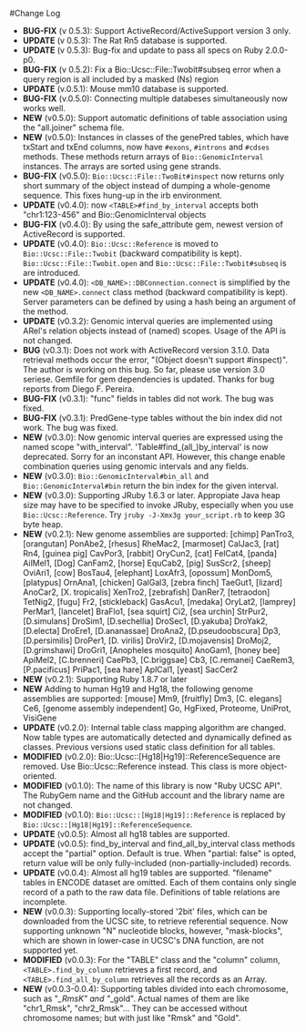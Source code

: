 #Change Log
 * **BUG-FIX** (v 0.5.3): Support ActiveRecord/ActiveSupport version 3 only.
 * **UPDATE** (v 0.5.3): The Rat Rn5 database is supported.
 * **UPDATE** (v 0.5.3): Bug-fix and update to pass all specs on Ruby 2.0.0-p0.
 * **BUG-FIX** (v 0.5.2): Fix a Bio::Ucsc::File::Twobit#subseq error when a query region is all included by a masked (Ns) region
 * **UPDATE** (v.0.5.1): Mouse mm10 database is supported.
 * **BUG-FIX** (v.0.5.0): Connecting multiple databeses simultaneously now works well.
 * **NEW** (v0.5.0): Support automatic definitions of table association using the "all.joiner" schema file.
 * **NEW** (v0.5.0): Instances in classes of the genePred tables, which have txStart and txEnd columns, now have `#exons`, `#introns` and `#cdses` methods. These methods return arrays of `Bio::GenomicInterval` instances. The arrays are sorted using gene strands.
 * **BUG-FIX** (v0.5.0): `Bio::Ucsc::File::TwoBit#inspect` now returns only short summary of the object instead of dumping a whole-genome sequence. This fixes hung-up in the irb environment.
 * **UPDATE** (v0.4.0): now `<TABLE>#find_by_interval` accepts both "chr1:123-456" and Bio::GenomicInterval objects
 * **BUG-FIX** (v0.4.0): By using the safe_attribute gem, newest version of ActiveRecord is supported.
 * **UPDATE** (v0.4.0): `Bio::Ucsc::Reference` is moved to `Bio::Ucsc::File::Twobit` (backward compatibility is kept). `Bio::Ucsc::File::Twobit.open` and `Bio::Ucsc::File::Twobit#subseq` is are introduced.
 * **UPDATE** (v0.4.0): `<DB_NAME>::DBConnection.connect` is simplified by the new `<DB_NAME>.connect` class method (backward compatibility is kept). Server parameters can be defined by using a hash being an argument of the method.
 * **UPDATE** (v0.3.2): Genomic interval queries are implemented using ARel's relation objects instead of (named) scopes. Usage of the API is not changed.
 * **BUG** (v0.3.1): Does not work with ActiveRecord version 3.1.0. Data retrieval methods occur the error, "(Object doesn't support #inspect)". The author is working on this bug. So far, please use version 3.0 seriese. Gemfile for gem dependencies is updated. Thanks for bug reports from Diego F. Pereira.
 * **BUG-FIX** (v0.3.1): "func" fields in tables did not work. The bug was fixed.
 * **BUG-FIX** (v0.3.1): PredGene-type tables without the bin index did not work. The bug was fixed.
 * **NEW** (v0.3.0): Now genomic interval queries are expressed using the named scope "with_interval". 'Table#find_(all_)by_interval' is now deprecated. Sorry for an inconstant API. However, this change enable combination queries using genomic intervals and any fields.
 * **NEW** (v0.3.0): `Bio::GenomicInterval#bin_all` and `Bio::GenomicInterval#bin` return the bin index for the given interval.
 * **NEW** (v0.3.0): Supporting JRuby 1.6.3 or later. Appropiate Java heap size may have to be specified to invoke JRuby, especially when you use `Bio::Ucsc::Reference`. Try `jruby -J-Xmx3g your_script.rb` to keep 3G byte heap.
 * **NEW** (v0.2.1): New genome assemblies are supported: [chimp] PanTro3, [orangutan] PonAbe2, [rhesus] RheMac2, [marmoset] CalJac3, [rat] Rn4, [guinea pig] CavPor3, [rabbit] OryCun2, [cat] FelCat4, [panda] AilMel1, [Dog] CanFam2, [horse] EquCab2, [pig] SusScr2, [sheep] OviAri1, [cow] BosTau4, [elephant] LoxAfr3, [opossum] MonDom5, [platypus] OrnAna1, [chicken] GalGal3, [zebra finch] TaeGut1, [lizard] AnoCar2, [X. tropicalis] XenTro2, [zebrafish] DanRer7, [tetraodon] TetNig2, [fugu] Fr2, [stickleback] GasAcu1, [medaka] OryLat2, [lamprey] PerMar1, [lancelet] BraFlo1, [sea squirt] Ci2, [sea urchin] StrPur2, [D.simulans] DroSim1, [D.sechellia] DroSec1, [D.yakuba] DroYak2, [D.electa] DroEre1, [D.ananassae] DroAna2, [D.pseudoobscura] Dp3, [D.persimilis] DroPer1, [D. virilis] DroVir2, [D.mojavensis] DroMoj2, [D.grimshawi] DroGri1, [Anopheles mosquito] AnoGam1, [honey bee] ApiMel2,  [C.brenneri] CaePb3, [C.briggsae] Cb3, [C.remanei] CaeRem3, [P.pacificus] PriPac1, [sea hare] AplCal1, [yeast] SacCer2
 * **NEW** (v0.2.1): Supporting Ruby 1.8.7 or later
 * **NEW** Adding to human Hg19 and Hg18, the following genome assemblies are supported: [mouse] Mm9, [fruitfly] Dm3, [C. elegans] Ce6, [genome assembly independent] Go, HgFixed, Proteome, UniProt, VisiGene
 * **UPDATE** (v0.2.0): Internal table class mapping algorithm are changed. Now table types are automatically detected and dynamically defined as classes. Previous versions used static class definition for all tables.
 * **MODIFIED** (v0.2.0):  Bio::Ucsc::[Hg18|Hg19]::ReferenceSequence are removed. Use Bio::Ucsc::Reference instead. This class is more object-oriented.
 * **MODIFIED** (v0.1.0): The name of this library is now "Ruby UCSC API". The RubyGem name and the GitHub account and the library name are not changed.
 * **MODIFIED** (v0.1.0): `Bio::Ucsc::[Hg18|Hg19]::Reference` is replaced by `Bio::Ucsc::[Hg18|Hg19]::ReferenceSequence`.
 * **UPDATE** (v0.0.5): Almost all hg18 tables are supported.
 * **UPDATE** (v0.0.5): find_by_interval and find_all_by_interval class methods accept the "partial" option. Default is true. When "partial: false" is opted, return value will be only fully-included (non-partially-included) records.
 * **UPDATE** (v0.0.4): Almost all hg19 tables are supported. "filename" tables in ENCODE dataset are omitted. Each of them contains only single record of a path to the raw data file. Definitions of table relations are incomplete.
 * **NEW** (v0.0.3): Supporting locally-stored '2bit' files, which can be downloaded from the UCSC site, to retrieve referential sequence. Now supporting unknown "N" nucleotide blocks, however, "mask-blocks", which are shown in lower-case in UCSC's DNA function, are not supported yet.
 * **MODIFIED** (v0.0.3): For the "TABLE" class and the "column" column, `<TABLE>.find_by_column` retrieves a first record, and `<TABLE>.find_all_by_column` retrieves all the records as an Array.
 * **NEW** (v0.0.3-0.0.4): Supporting tables divided into each chromosome, such as "*_RmsK" and "*_gold". Actual names of them are like "chr1_Rmsk", "chr2_Rmsk"... They can be accessed without chromosome names; but with just like "Rmsk" and "Gold".
